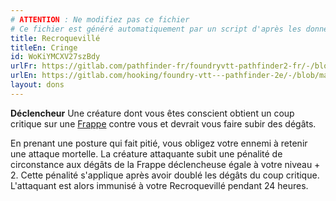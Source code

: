 ```yaml
---
# ATTENTION : Ne modifiez pas ce fichier
# Ce fichier est généré automatiquement par un script d'après les données du module Foundry VTT officiel et de sa traduction
title: Recroquevillé
titleEn: Cringe
id: WoKiYMCXV27szBdy
urlFr: https://gitlab.com/pathfinder-fr/foundryvtt-pathfinder2-fr/-/blob/master/data/feats/WoKiYMCXV27szBdy.htm
urlEn: https://gitlab.com/hooking/foundry-vtt---pathfinder-2e/-/blob/master/packs/data/feats.db/cringe.json
layout: dons
---
```

**Déclencheur** Une créature dont vous êtes conscient obtient un coup critique sur une [Frappe](../actions/frapper.html) contre vous et devrait vous faire subir des dégâts.

En prenant une posture qui fait pitié, vous obligez votre ennemi à retenir une attaque mortelle. La créature attaquante subit une pénalité de circonstance aux dégâts de la Frappe déclencheuse égale à votre niveau + 2. Cette pénalité s'applique après avoir doublé les dégâts du coup critique. L'attaquant est alors immunisé à votre Recroquevillé pendant 24 heures.
